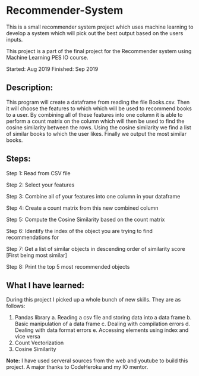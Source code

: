 # Recommender-System

This is a small recommender system project which uses machine learning to develop a system which will pick out the best output based on the users inputs. 

This project is a part of the final project for the Recommender system using Machine Learning PES IO course.

Started: Aug 2019
Finished: Sep 2019

## Description: ##

This program will create a dataframe from reading the file Books.csv. Then it will choose the features to which which will be used to recommend books to a user. By combining all of these features into one column it is able to perform a count matrix on the column which will then be used to find the cosine similarity between the rows. Using the cosine similarity we find a list of similar books to which the user likes. Finally we output the most similar books.

## Steps: ##

Step 1: Read from CSV file

Step 2: Select your features

Step 3: Combine all of your features into one column in your dataframe
 
Step 4: Create a count matrix from this new combined column

Step 5: Compute the Cosine Similarity based on the count matrix

Step 6: Identify the index of the object you are trying to find recommendations for

Step 7: Get a list of similar objects in descending order of similarity score [First being most similar]

Step 8: Print the top 5 most recommended objects

## What I have learned: ##

During this project I picked up a whole bunch of new skills. They are as follows:

1. Pandas library
	a. Reading a csv file and storing data into a data frame
	b. Basic manipulation of a data frame
	c. Dealing with compilation errors
	d. Dealing with data format errors
	e. Accessing elements using index and vice versa
2. Count Vectorization
3. Cosine Similarity

**Note:** I have used serveral sources from the web and youtube to build this project. A major thanks to CodeHeroku and my IO mentor.



